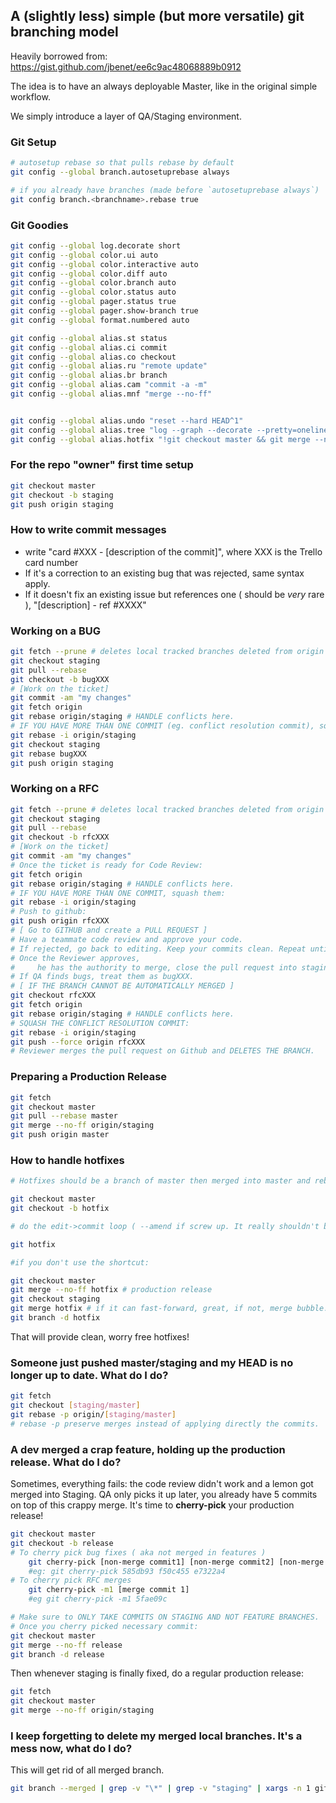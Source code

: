 ## A (slightly less) simple (but more versatile) git branching model

Heavily borrowed from: https://gist.github.com/jbenet/ee6c9ac48068889b0912

The idea is to have an always deployable Master, like in the original simple workflow.

We simply introduce a layer of QA/Staging environment.

### Git Setup

```bash
# autosetup rebase so that pulls rebase by default
git config --global branch.autosetuprebase always

# if you already have branches (made before `autosetuprebase always`)
git config branch.<branchname>.rebase true
```

### Git Goodies
```bash
git config --global log.decorate short
git config --global color.ui auto
git config --global color.interactive auto
git config --global color.diff auto
git config --global color.branch auto
git config --global color.status auto
git config --global pager.status true
git config --global pager.show-branch true
git config --global format.numbered auto

git config --global alias.st status
git config --global alias.ci commit
git config --global alias.co checkout
git config --global alias.ru "remote update"
git config --global alias.br branch
git config --global alias.cam "commit -a -m"
git config --global alias.mnf "merge --no-ff"


git config --global alias.undo "reset --hard HEAD^1"
git config --global alias.tree "log --graph --decorate --pretty=oneline --abbrev-commit --all"
git config --global alias.hotfix "!git checkout master && git merge --no-ff --no-edit hotfix && git checkout staging && git merge --no-ff --no-edit hotfix && git branch -d hotfix"

```

### For the repo "owner" first time setup

```bash
git checkout master
git checkout -b staging
git push origin staging
```

### How to write commit messages

- write "card #XXX - [description of the commit]", where XXX is the Trello card number
- If it's a correction to an existing bug that was rejected, same syntax apply.
- If it doesn't fix an existing issue but references one ( should be _very_ rare ), "[description] - ref #XXXX" 

### Working on a BUG
```bash
git fetch --prune # deletes local tracked branches deleted from origin 
git checkout staging
git pull --rebase
git checkout -b bugXXX
# [Work on the ticket] 
git commit -am "my changes" 
git fetch origin
git rebase origin/staging # HANDLE conflicts here.
# IF YOU HAVE MORE THAN ONE COMMIT (eg. conflict resolution commit), squash them:
git rebase -i origin/staging
git checkout staging
git rebase bugXXX
git push origin staging
```

### Working on a RFC
```bash
git fetch --prune # deletes local tracked branches deleted from origin 
git checkout staging
git pull --rebase
git checkout -b rfcXXX
# [Work on the ticket] 
git commit -am "my changes"
# Once the ticket is ready for Code Review: 
git fetch origin
git rebase origin/staging # HANDLE conflicts here.
# IF YOU HAVE MORE THAN ONE COMMIT, squash them:
git rebase -i origin/staging
# Push to github:
git push origin rfcXXX
# [ Go to GITHUB and create a PULL REQUEST ]
# Have a teammate code review and approve your code.
# If rejected, go back to editing. Keep your commits clean. Repeat until accepted.
# Once the Reviewer approves, 
#     he has the authority to merge, close the pull request into staging and delete the branch.
# If QA finds bugs, treat them as bugXXX.
# [ IF THE BRANCH CANNOT BE AUTOMATICALLY MERGED ]
git checkout rfcXXX
git fetch origin
git rebase origin/staging # HANDLE conflicts here.
# SQUASH THE CONFLICT RESOLUTION COMMIT:
git rebase -i origin/staging
git push --force origin rfcXXX
# Reviewer merges the pull request on Github and DELETES THE BRANCH.
```

### Preparing a Production Release
```bash
git fetch
git checkout master
git pull --rebase master
git merge --no-ff origin/staging
git push origin master
```


### How to handle hotfixes

```bash
# Hotfixes should be a branch of master then merged into master and rebased into staging.

git checkout master
git checkout -b hotfix

# do the edit->commit loop ( --amend if screw up. It really shouldn't be more than a commit or it's _not_ a hotfix )

git hotfix

#if you don't use the shortcut:

git checkout master
git merge --no-ff hotfix # production release
git checkout staging
git merge hotfix # if it can fast-forward, great, if not, merge bubble.
git branch -d hotfix


```
That will provide clean, worry free hotfixes!

### Someone just pushed master/staging and my HEAD is no longer up to date. What do I do?

```bash
git fetch
git checkout [staging/master]
git rebase -p origin/[staging/master]
# rebase -p preserve merges instead of applying directly the commits.
```

### A dev merged a crap feature, holding up the production release. What do I do?

Sometimes, everything fails: the code review didn't work and a lemon got merged into Staging. QA only picks it up later, you already have 5 commits on top of this crappy merge. It's time to **cherry-pick** your production release!

```bash
git checkout master
git checkout -b release
# To cherry pick bug fixes ( aka not merged in features )
    git cherry-pick [non-merge commit1] [non-merge commit2] [non-merge commit3]
    #eg: git cherry-pick 585db93 f50c455 e7322a4
# To cherry pick RFC merges
    git cherry-pick -m1 [merge commit 1]
    #eg git cherry-pick -m1 5fae09c

# Make sure to ONLY TAKE COMMITS ON STAGING AND NOT FEATURE BRANCHES.
# Once you cherry picked necessary commit:
git checkout master
git merge --no-ff release
git branch -d release
```

Then whenever staging is finally fixed, do a regular production release:

```bash
git fetch
git checkout master
git merge --no-ff origin/staging
```

### I keep forgetting to delete my merged local branches. It's a mess now, what do I do?

This will get rid of all merged branch.

```bash
git branch --merged | grep -v "\*" | grep -v "staging" | xargs -n 1 git branch -d
```
